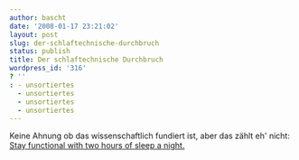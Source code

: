```yaml
---
author: bascht
date: '2008-01-17 23:21:02'
layout: post
slug: der-schlaftechnische-durchbruch
status: publish
title: Der schlaftechnische Durchbruch
wordpress_id: '316'
? ''
: - unsortiertes
  - unsortiertes
  - unsortiertes
  - unsortiertes
---
```


Keine Ahnung ob das wissenschaftlich fundiert ist, aber das zählt
eh' nicht:
[Stay functional with two hours of sleep a night.](http://lifehacker.com/345828/stay-functional-on-two-hours-of-sleep-a-night)



